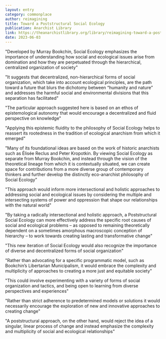 ```yaml
---
layout: entry
category: commonplace
author: reimagining
title: Toward a Poststructural Social Ecology
publication: Anarchist Library
link: https://theanarchistlibrary.org/library/reimagining-toward-a-poststructural-social-ecology?v=1673502214
date: 2023-06-03
---
```


"Developed by Murray Bookchin, Social Ecology emphasizes the importance of understanding how social and ecological issues arise from domination and how they are perpetuated through the hierarchical, centralized organization of society"

"It suggests that decentralized, non-hierarchical forms of social organization, which take into account ecological principles, are the path toward a future that blurs the dichotomy between “humanity and nature” and addresses the harmful social and environmental divisions that this separation has facilitated"

"The particular approach suggested here is based on an ethos of epistemological autonomy that would encourage a decentralized and fluid perspective on knowledge"

"Applying this epistemic fluidity to the philosophy of Social Ecology helps to reassert its rootedness in the tradition of ecological anarchism from which it emerged"

"Many of its foundational ideas are based on the work of historic anarchists such as Élisée Reclus and Peter Kropotkin. By viewing Social Ecology as separate from Murray Bookchin, and instead through the vision of the theoretical lineage from which it is contextually situated, we can create space for contributions from a more diverse group of contemporary thinkers and further develop the distinctly eco-anarchist philosophy of Social Ecology"

"This approach would inform more intersectional and holistic approaches to addressing social and ecological issues by considering the multiple and intersecting systems of power and oppression that shape our relationships with the natural world"

"By taking a radically intersectional and holistic approach, a Poststructural Social Ecology can more effectively address the specific root causes of social and ecological problems – as opposed to remaining theoretically dependent on a sometimes amorphous macroscopic conception of hierarchy – to work towards creating lasting and transformative change"

"This new iteration of Social Ecology would also recognize the importance of diverse and decentralized forms of social organization"

"Rather than advocating for a specific programmatic model, such as Bookchin’s Libertarian Municipalism, it would embrace the complexity and multiplicity of approaches to creating a more just and equitable society"

"This could involve experimenting with a variety of forms of social organization and tactics, and being open to learning from diverse perspectives and experiences"

"Rather than strict adherence to predetermined models or solutions it would necessarily encourage the exploration of new and innovative approaches to creating change"

"A poststructural approach, on the other hand, would reject the idea of a singular, linear process of change and instead emphasize the complexity and multiplicity of social and ecological relationships"
